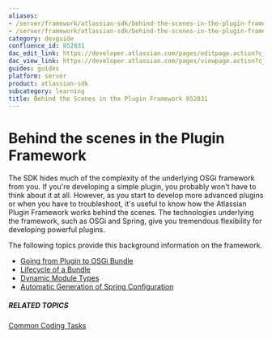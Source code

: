 ```yaml
---
aliases:
- /server/framework/atlassian-sdk/behind-the-scenes-in-the-plugin-framework-852031.html
- /server/framework/atlassian-sdk/behind-the-scenes-in-the-plugin-framework-852031.md
category: devguide
confluence_id: 852031
dac_edit_link: https://developer.atlassian.com/pages/editpage.action?cjm=wozere&pageId=852031
dac_view_link: https://developer.atlassian.com/pages/viewpage.action?cjm=wozere&pageId=852031
guides: guides
platform: server
product: atlassian-sdk
subcategory: learning
title: Behind the Scenes in the Plugin Framework 852031
---
```

# Behind the scenes in the Plugin Framework

The SDK hides much of the complexity of the underlying OSGi framework from you. If you're developing a simple plugin, you probably won't have to think about it at all. However, as you start to develop more advanced plugins or when you have to troubleshoot, it's useful to know how the Atlassian Plugin Framework works behind the scenes. The technologies underlying the framework, such as OSGi and Spring, give you tremendous flexibility for developing powerful plugins. 

The following topics provide this background information on the framework.

-   [Going from Plugin to OSGi Bundle](/server/framework/atlassian-sdk/going-from-plugin-to-osgi-bundle)
-   [Lifecycle of a Bundle](/server/framework/atlassian-sdk/lifecycle-of-a-bundle)
-   [Dynamic Module Types](/server/framework/atlassian-sdk/dynamic-module-types)
-   [Automatic Generation of Spring Configuration](/server/framework/atlassian-sdk/automatic-generation-of-spring-configuration)

##### RELATED TOPICS

[Common Coding Tasks](/server/framework/atlassian-sdk/common-coding-tasks)






























































































































































































































